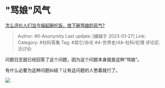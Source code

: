 # "骂娘"风气
[怎么评价人们当今端起碗吃饭，放下碗骂娘的风气?](https://www.zhihu.com/question/579422926/answer/2861702994)

> Author: #0-Anonymity
> Last update: [编辑于 2023-01-27]
> Link:
> Category: #社科答集
> Tag: #其它/杂论 #4-世界史/4A-社科/伦理
> 评论区:
> 泛讨论:

问题日志就已经回答了这个问题，因为这个问题本身就是这种“骂娘”。

有什么必要为这种问题纠结？让有这问题的人憋着就行了。

![](https://pic1.zhimg.com/50/v2-43074fa660b3bc358ee239e9b4ac1cf4_720w.jpg?source=1940ef5c)
